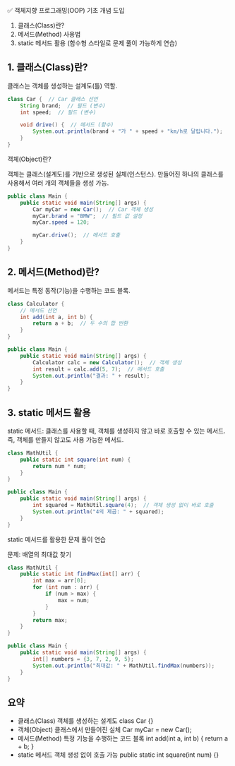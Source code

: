✅ 객체지향 프로그래밍(OOP) 기초 개념 도입

1. 클래스(Class)란?
2. 메서드(Method) 사용법
3. static 메서드 활용 (함수형 스타일로 문제 풀이 가능하게 연습)

## 1. 클래스(Class)란?

클래스는 객체를 생성하는 설계도(틀) 역할.

```java
class Car {  // Car 클래스 선언
    String brand;  // 필드 (변수)
    int speed;  // 필드 (변수)

    void drive() {  // 메서드 (함수)
        System.out.println(brand + "가 " + speed + "km/h로 달립니다.");
    }
}
```

객체(Object)란?

객체는 클래스(설계도)를 기반으로 생성된 실체(인스턴스).
만들어진 하나의 클래스를 사용해서 여러 개의 객체들을 생성 가능.

```java
public class Main {
    public static void main(String[] args) {
        Car myCar = new Car();  // Car 객체 생성
        myCar.brand = "BMW";  // 필드 값 설정
        myCar.speed = 120;  

        myCar.drive();  // 메서드 호출
    }
}
```

## 2. 메서드(Method)란?

메서드는 특정 동작(기능)을 수행하는 코드 블록.

```java
class Calculator {
    // 메서드 선언
    int add(int a, int b) {
        return a + b;  // 두 수의 합 반환
    }
}
```

```java
public class Main {
    public static void main(String[] args) {
        Calculator calc = new Calculator();  // 객체 생성
        int result = calc.add(5, 7);  // 메서드 호출
        System.out.println("결과: " + result);
    }
}
```

## 3. static 메서드 활용

static 메서드: 클래스를 사용할 때, 객체를 생성하지 않고 바로 호출할 수 있는 메서드.
즉, 객체를 만들지 않고도 사용 가능한 메서드.

```java
class MathUtil {
    public static int square(int num) {
        return num * num;
    }
}
```

```java
public class Main {
    public static void main(String[] args) {
        int squared = MathUtil.square(4);  // 객체 생성 없이 바로 호출
        System.out.println("4의 제곱: " + squared);
    }
}
```

static 메서드를 활용한 문제 풀이 연습

문제: 배열의 최대값 찾기

```java
class MathUtil {
    public static int findMax(int[] arr) {
        int max = arr[0];
        for (int num : arr) {
            if (num > max) {
                max = num;
            }
        }
        return max;
    }
}

public class Main {
    public static void main(String[] args) {
        int[] numbers = {3, 7, 2, 9, 5};
        System.out.println("최대값: " + MathUtil.findMax(numbers));
    }
}
```

## 요약

- 클래스(Class) 객체를 생성하는 설계도	class Car {}
- 객체(Object) 클래스에서 만들어진 실체	Car myCar = new Car();
- 메서드(Method) 특정 기능을 수행하는 코드 블록	int add(int a, int b) { return a + b; }
- static 메서드	객체 생성 없이 호출 가능	public static int square(int num) {}












